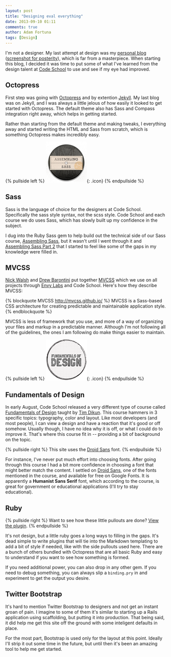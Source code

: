 ```yaml
---
layout: post
title: "Designing eval everything"
date: 2013-09-10 01:11
comments: true
author: Adam Fortuna
tags: [Design]
---
```


I'm not a designer. My last attempt at design was my [personal blog][] ([screenshot for posterity][]), which is far from a masterpiece. When starting this blog, I decided it was time to put some of what I've learned from the design talent at [Code School][] to use and see if my eye had improved.

## Octopress

First step was going with [Octopress][] and by extention [Jekyll][]. My last blog was on Jekyll, and I was always a little jelous of how easily it looked to get started with Octopress. The default theme also has Sass and Compass integration right away, which helps in getting started.

Rather than starting from the default theme and making tweaks, I everything away and started writing the HTML and Sass from scratch, which is something Octopress makes incredibly easy.


{% pullside left %}
![Assembling Sass](/images/posts/designing-eval-everything/sass.png){: .icon}
{% endpullside %}

## Sass

Sass is the language of choice for the designers at Code School. Specifically the sass style syntax, not the scss style. Code School and each course we do uses Sass, which has slowly built up my confidence in the subject.

I dug into the Ruby Sass gem to help build out the technical side of our Sass course, [Assembling Sass][], but it wasn't until I went through it and [Assembling Sass Part 2][] that I started to feel like some of the gaps in my knowledge were filled in.

## MVCSS

[Nick Walsh][] and [Drew Barontini][] put together [MVCSS][] which we use on all projects through [Envy Labs][] and Code School. Here's how they describe MVCSS:

{% blockquote MVCSS http://mvcss.github.io/ %}
MVCSS is a Sass-based CSS architecture for creating predictable and maintainable application style.
{% endblockquote %}

MVCSS is less of framework that you use, and more of a way of organizing your files and markup in a predictable manner. Although I'm not following all of the guidelines, the ones I am following do make things easier to maintain.

{% pullside left %}
![Fundamentals of Design](/images/posts/designing-eval-everything/design.png){: .icon}
{% endpullside %}

## Fundamentals of Design

In early August, Code School released a very different type of course called [Fundamentals of Design][] taught by [Tim Dikun][]. This course hammers in 3 specific topics: typography, color and layout. Like most developers (and most people), I can view a design and have a reaction that it's good or off somehow. Usually though, I have no idea why it is off, or what I could do to improve it. That's where this course fit in -- providing a bit of background on the topic.

{% pullside right %}
This site uses the [Droid Sans](http://www.google.com/fonts/specimen/Droid+Sans) font.
{% endpullside %}

For instance, I've never put much effort into choosing fonts. After going through this course I had a bit more confidence in choosing a font that might better match the content. I settled on [Droid Sans], one of the fonts mentioned in the course, and available for free on Google Fonts. It is apparently a **Humanist Sans Serif** font, which according to the course, is great for government or educational applications (I'll try to stay educational).

## Ruby

{% pullside right %}
Want to see how these little pullouts are done? [View the plugin](https://github.com/adamfortuna/evaleverything.com/blob/source/plugins/pullside.rb).
{% endpullside %}

It's not design, but a little ruby goes a long ways to filling in the gaps. It's dead simple to write plugins that will tie into the Markdown templating to add a bit of style if needed, like with the side pullouts used here. There are a bunch of others bundled with Octopress that are all basic Ruby and easy to understand if you want to see how something is formed.

If you need additional power, you can also drop in any other gem. If you need to debug something, you can always slip a `binding.pry` in and experiment to get the output you desire.

## Twitter Bootstrap

It's hard to mention Twitter Bootstrap to designers and not get an instant groan of pain. I imagine to some of them it's similar to starting up a Rails application using scaffolding, but putting it into production. That being said, it did help me get this site off the ground with some inteligent defaults in place.

For the most part, Bootstrap is used only for the layout at this point. Ideally I'll strip it out some time in the future, but until then it's been an amazing tool to help me get started.


[personal blog]:http://blog.adamfortuna.com/
[screenshot for posterity]:/images/posts/designing-eval-everything/blog-adamfortuna-com.png
[Code School]:http://codeschool.com
[Octopress]: http://octopress.org/
[Jekyll]:http://github.com/mojombo/jekyll
[Assembling Sass]: http://www.codeschool.com/courses/assembling-sass
[Assembling Sass Part 2]: http://www.codeschool.com/courses/assembling-sass-part-2
[MVCSS]: http://mvcss.github.io/
[Nick Walsh]: http://nick-walsh.com/
[Drew Barontini]: http://drewbarontini.com/
[Envy Labs]: http://envylabs.com/
[View the plugin]: https://github.com/adamfortuna/evaleverything.com/blob/source/plugins/pullside.rb
[Fundamentals of Design]: http://www.codeschool.com/courses/fundamentals-of-design
[Tim Dikun]: http://timdikun.com
[Droid Sans]: http://www.google.com/fonts/specimen/Droid+Sans